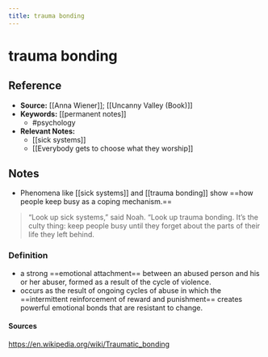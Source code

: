 ```yaml
---
title: trauma bonding
---
```

# trauma bonding

## Reference
- **Source:** [[Anna Wiener]]; [[Uncanny Valley (Book)]]
- **Keywords:** [[permanent notes]]
	- #psychology
- **Relevant Notes:**
	- [[sick systems]]
	- [[Everybody gets to choose what they worship]]
## Notes
- Phenomena like [[sick systems]] and [[trauma bonding]] show ==how people keep busy as a coping mechanism.==
 >  “Look up sick systems,” said Noah. “Look up trauma bonding. It’s the culty thing: keep people busy until they forget about the parts of their life they left behind.

### Definition
- a strong ==emotional attachment== between an abused person and his or her abuser, formed as a result of the cycle of violence.
- occurs as the result of ongoing cycles of abuse in which the ==intermittent reinforcement of reward and punishment== creates powerful emotional bonds that are resistant to change.

#### Sources
https://en.wikipedia.org/wiki/Traumatic_bonding

